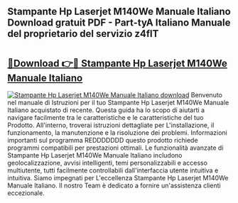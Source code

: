 ## Stampante Hp Laserjet M140We Manuale Italiano Download gratuit PDF - Part-tyA Italiano Manuale del proprietario del servizio z4flT

# <h2><a href="http://dfh2lr.blite.top/?on=Stampante+Hp+Laserjet+M140We+Manuale+Italiano">🔗Download 👉🔴 Stampante Hp Laserjet M140We Manuale Italiano</a></h2>

[![Stampante Hp Laserjet M140We Manuale Italiano download](https://i.imgur.com/lujVjoI.png)](http://dfh2lr.blite.top/?on=Stampante+Hp+Laserjet+M140We+Manuale+Italiano)
Benvenuto nel manuale di Istruzioni per il tuo Stampante Hp Laserjet M140We Manuale Italiano acquistato di recente. Questa guida ha lo scopo di aiutarti a navigare facilmente tra le caratteristiche e le caratteristiche del tuo Prodotto. All'interno, troverai istruzioni dettagliate per L'installazione, il funzionamento, la manutenzione e la risoluzione dei problemi. Informazioni importanti sul programma REDDDDDDD questo prodotto richiede programmi compatibili per prestazioni ottimali. Le funzionalità avanzate di Stampante Hp Laserjet M140We Manuale Italiano includono geolocalizzazione, avvisi intelligenti, temi personalizzabili e accesso multiutente, tutti facilmente controllabili dall'interfaccia utente intuitiva e intuitiva. Siamo impegnati per L'eccellenza Stampante Hp Laserjet M140We Manuale Italiano. Il nostro Team è dedicato a fornire un'assistenza clienti eccezionale.

